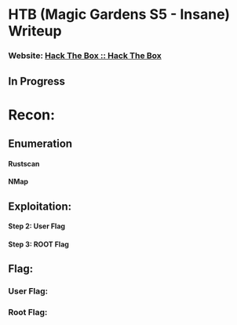 # HTB (Magic Gardens S5 - Insane) Writeup
### Website: [Hack The Box :: Hack The Box](https://app.hackthebox.com/machines/602)

## In Progress

# Recon:
## Enumeration
#### Rustscan
#### NMap

## Exploitation:
#### Step 2: User Flag

#### Step 3: ROOT Flag

## Flag: 
### User Flag:
### Root Flag: 
